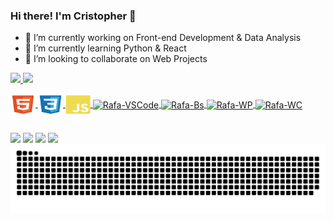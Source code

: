 ### Hi there! I'm Cristopher 👋

- 🔭 I’m currently working on Front-end Development & Data Analysis
- 🌱 I’m currently learning Python & React
- 👯 I’m looking to collaborate on Web Projects

<div>
<a href="https://github.com/cristophermra">
<img  height="150px" src="https://github-readme-stats.vercel.app/api?username=cristophermra&show_icons=true&theme=nightowl"/>
<img  height="150px" src="https://github-readme-stats.vercel.app/api/top-langs/?username=cristophermra&layout=compact&theme=nightowl"/>
</div>

<div style="display: inline_block"><br>
  <img align="center" alt="Rafa-HTML" height="30" width="40" src="https://raw.githubusercontent.com/devicons/devicon/master/icons/html5/html5-original.svg">
  <img align="center" alt="Rafa-CSS" height="30" width="40" src="https://raw.githubusercontent.com/devicons/devicon/master/icons/css3/css3-original.svg">
  <img align="center" alt="Rafa-Js" height="30" width="40" src="https://raw.githubusercontent.com/devicons/devicon/master/icons/javascript/javascript-plain.svg">
  <img align="center" alt="Rafa-VSCode" height="30" width="40" src="https://cdn.jsdelivr.net/gh/devicons/devicon/icons/vscode/vscode-original.svg">
  <img align="center" alt="Rafa-Bs" height="30" width="40" src="https://cdn.jsdelivr.net/gh/devicons/devicon/icons/bootstrap/bootstrap-original.svg">
  <img align="center" alt="Rafa-WP" height="30" width="40" src="https://cdn.jsdelivr.net/gh/devicons/devicon/icons/wordpress/wordpress-plain.svg">
  <img align="center" alt="Rafa-WC" height="30" width="40" src="https://cdn.jsdelivr.net/gh/devicons/devicon/icons/woocommerce/woocommerce-original.svg">
</div>

##

<div> 
  <a href="https://www.linkedin.com/in/roldanosky" target="_blank"><img src="https://img.shields.io/badge/-LinkedIn-%230077B5?style=for-the-badge&logo=linkedin&logoColor=white" target="_blank"></a>
  <a href="https://instagram.com/roldanosky" target="_blank"><img src="https://img.shields.io/badge/-Instagram-%23E4405F?style=for-the-badge&logo=instagram&logoColor=white" target="_blank"></a>
  <a href = "https://twitter.com/roldanosky_"><img src="https://img.shields.io/badge/Twitter-1DA1F2?style=for-the-badge&logo=twitter&logoColor=white" target="_blank"></a>
  <a href = "mailto:info@crisroldan.com"><img src="https://img.shields.io/badge/-Email-%23333?style=for-the-badge&logo=gmail&logoColor=white" target="_blank"></a> 
</div>

<div>
  <picture>
  <source
    media="(prefers-color-scheme: dark)"
    srcset="https://github.com/cristophermra/cristophermra/blob/output/github-contribution-grid-snake-dark.svg"
  />
  <source
    media="(prefers-color-scheme: light)"
    srcset="https://github.com/cristophermra/cristophermra/blob/output/github-contribution-grid-snake.gif"
  />
  <img
    alt="github contribution grid snake animation"
    src="https://github.com/cristophermra/cristophermra/blob/output/github-contribution-grid-snake.svg"
  />
</picture>
</div>
